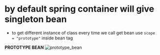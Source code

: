 # by default spring container will give singleton bean

- to get different instance of class every time we call get bean use ```scope = "prototype"``` inside bean tag

**PROTOTYPE BEAN**
![prototype_bean](https://user-images.githubusercontent.com/70189069/149465055-c4d29316-1f3a-4a0e-ae21-36cbdfdc92dc.png)
